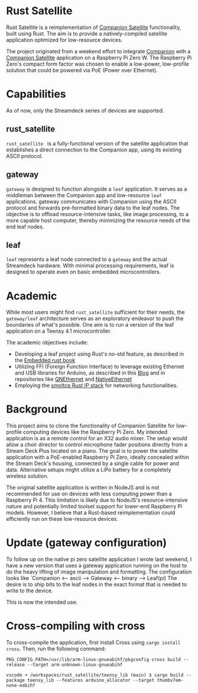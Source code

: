 # Rust Satellite

Rust Satellite is a reimplementation of [Companion Satellite](https://bitfocus.io/companion-satellite) functionality, built using Rust. The aim is to provide a natively-compiled satellite application optimized for low-resource devices.

The project originated from a weekend effort to integrate [Companion](https://bitfocus.io/companion) with a [Companion Satellite](https://bitfocus.io/companion-satellite) application on a Raspberry Pi Zero W. The Raspberry Pi Zero's compact form factor was chosen to enable a low-power, low-profile solution that could be powered via PoE (Power over Ethernet).

# Capabilities

As of now, only the Streamdeck series of devices are supported.

## rust_satellite 

`rust_satellite ` is a fully-functional version of the satellite application that establishes a direct connection to the Companion app, using its existing ASCII protocol.

## gateway

`gateway` is designed to function alongside a `leaf` application. It serves as a middleman between the Companion app and low-resource `leaf` applications. gateway communicates with Companion using the ASCII protocol and forwards pre-formatted binary data to the leaf nodes. The objective is to offload resource-intensive tasks, like image processing, to a more capable host computer, thereby minimizing the resource needs of the end leaf nodes.

## leaf

`leaf` represents a leaf node connected to a `gateway` and the actual Streamdeck hardware. With minimal processing requirements, leaf is designed to operate even on basic embedded microcontrollers.

# Academic

While most users might find `rust_satellite` sufficient for their needs, the `gateway/leaf` architecture serves as an exploratory endeavor to push the boundaries of what's possible. One aim is to run a version of the leaf application on a Teensy 4.1 microcontroller.

The academic objectives include:

- Developing a leaf project using Rust's no-std feature, as described in the [Embedded rust book](https://docs.rust-embedded.org/book/intro/no-std.html)
- Utilizing FFI (Foreign Function Interface) to leverage existing Ethernet and USB libraries for Arduino, as described in this [Blog](https://dev.to/kgrech/five-simple-steps-to-use-any-arduino-c-library-in-a-rust-project-1k78) and in repositories like [QNEthernet](https://github.com/ssilverman/QNEthernet) and [NativeEthernet](https://github.com/vjmuzik/NativeEthernet)
- Employing the [smoltcp Rust IP stack](https://github.com/smoltcp-rs/smoltcp) for networking functionalities.

# Background

This project aims to clone the functionality of Companion Satellite for low-profile computing devices like the Raspberry Pi Zero. My intended application is as a remote control for an X32 audio mixer. The setup would allow a choir director to control microphone fader positions directly from a Stream Deck Plus located on a piano. The goal is to power the satellite application with a PoE-enabled Raspberry Pi Zero, ideally concealed within the Stream Deck's housing, connected by a single cable for power and data. Alternative setups might utilize a LiPo battery for a completely wireless solution.

The original satellite application is written in NodeJS and is not recommended for use on devices with less computing power than a Raspberry Pi 4. This limitation is likely due to NodeJS's resource-intensive nature and potentially limited toolset support for lower-end Raspberry Pi models. However, I believe that a Rust-based reimplementation could efficiently run on these low-resource devices.

# Update (gateway configuration)

To follow up on the native pi zero satellite application I wrote last weekend, I have a new version that uses a gateway application running on the host to do the heavy lifting of image manipulation and formatting.  The configuration looks like `Companion <-- ascii --> Gateway <-- binary --> Leaf(pi)    The desire is to ship bits to the leaf nodes in the exact format that is needed to write to the device.

This is now the intended use.

# Cross-compiling with cross

To cross-compile the application, first install Cross using `cargo install cross`.  Then, run the following command:

```
PKG_CONFIG_PATH=/usr/lib/arm-linux-gnueabihf/pkgconfig cross build --release --target arm-unknown-linux-gnueabihf
```

```
vscode ➜ /workspaces/rust_satellite/teensy_lib (main) $ cargo build --package teensy_lib --features arduino_allocator --target thumbv7em-none-eabihf 
```